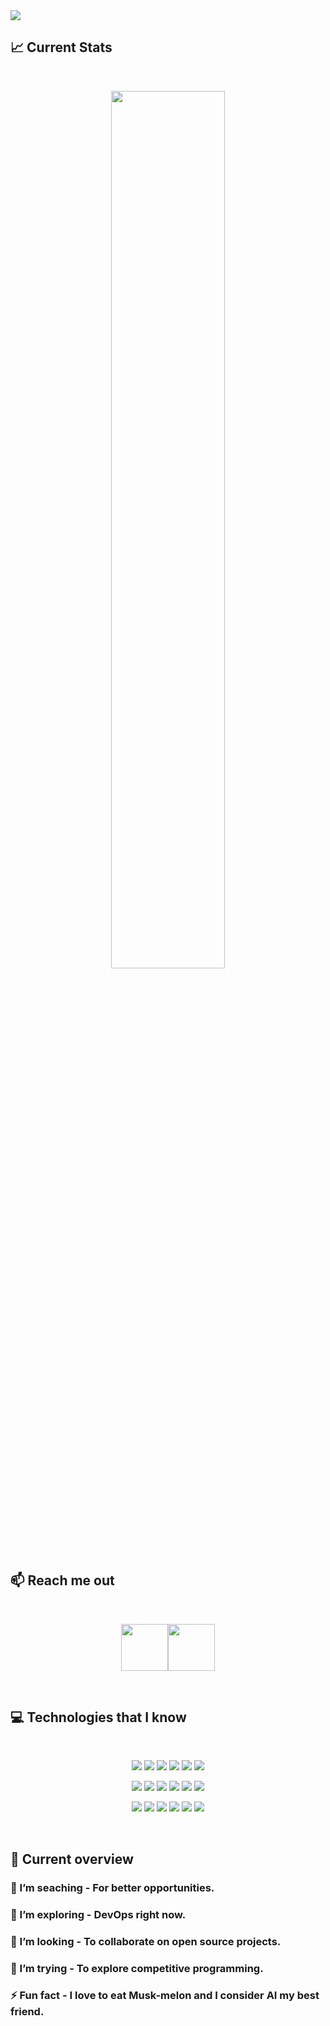 <a href="https://www.facebook.com/IstiakAhmedTashrif/">
<img src="https://github.com/Istiak-A-Tashrif/Istiak-A-Tashrif/blob/main/images/cover.png" />
</a>

## :chart_with_upwards_trend: Current Stats

<br />
<p align="center">
  <img width="60%" src="https://github-readme-streak-stats-alpha-two.vercel.app?user=istiak-a-tashrif&hide_border=true&background=0D1117&stroke=0D1117&fire=FF1CF7&ring=FF1CF7&currStreakNum=FF1CF7&sideNums=00F0FF&currStreakLabel=00F0FF&sideLabels=00F0FF&dates=D2D2D3" />
</p>

## :mailbox: Reach me out

<br />

[<p align="center"><img height="75" src="https://github.com/Istiak-A-Tashrif/Istiak-A-Tashrif/blob/main/images/icons/Linkedin.png">](https://www.linkedin.com/in/tashrif/)[<img height="75" src="https://github.com/Istiak-A-Tashrif/Istiak-A-Tashrif/blob/main/images/icons/Facebook.png">](https://www.facebook.com/Tashrif.01000/)

<br />

## :computer: Technologies that I know

<br>
<p align="center">
<img src="https://github.com/Istiak-A-Tashrif/Istiak-A-Tashrif/blob/main/images/icons/HTML.png"/>
<img src="https://github.com/Istiak-A-Tashrif/Istiak-A-Tashrif/blob/main/images/icons/css.png"/>
<img src="https://github.com/Istiak-A-Tashrif/Istiak-A-Tashrif/blob/main/images/icons/JavaScript.png"/>
<img src="https://github.com/Istiak-A-Tashrif/Istiak-A-Tashrif/blob/main/images/icons/typescript.png"/>
<img src="https://github.com/Istiak-A-Tashrif/Istiak-A-Tashrif/blob/main/images/icons/react.png"/>
<img src="https://github.com/Istiak-A-Tashrif/Istiak-A-Tashrif/blob/main/images/icons/nextjs.png"/>
</p>
<p align="center">
<img src="https://github.com/Istiak-A-Tashrif/Istiak-A-Tashrif/blob/main/images/icons/node.png"/>
<img src="https://github.com/Istiak-A-Tashrif/Istiak-A-Tashrif/blob/main/images/icons/nestjs.png"/>
<img src="https://github.com/Istiak-A-Tashrif/Istiak-A-Tashrif/blob/main/images/icons/express.png"/>
<img src="https://github.com/Istiak-A-Tashrif/Istiak-A-Tashrif/blob/main/images/icons/postgresql.png"/>
<img src="https://github.com/Istiak-A-Tashrif/Istiak-A-Tashrif/blob/main/images/icons/mysql.png"/>
<img src="https://github.com/Istiak-A-Tashrif/Istiak-A-Tashrif/blob/main/images/icons/mongo.png"/>
</p>
<p align="center">
<img src="https://github.com/Istiak-A-Tashrif/Istiak-A-Tashrif/blob/main/images/icons/prisma.png"/>
<img src="https://github.com/Istiak-A-Tashrif/Istiak-A-Tashrif/blob/main/images/icons/tailwind.png"/>
<img src="https://github.com/Istiak-A-Tashrif/Istiak-A-Tashrif/blob/main/images/icons/Bootsrap.png"/>
<img src="https://github.com/Istiak-A-Tashrif/Istiak-A-Tashrif/blob/main/images/icons/firebase.png"/>
<img src="https://github.com/Istiak-A-Tashrif/Istiak-A-Tashrif/blob/main/images/icons/php.png"/>
<img src="https://github.com/Istiak-A-Tashrif/Istiak-A-Tashrif/blob/main/images/icons/laravel.png"/>
</p><br/>

## :eyes: Current overview

### 🔭 I’m seaching - For better opportunities. 
### 🌱 I’m exploring - DevOps right now. 
### 👯 I’m looking - To collaborate on open source projects. 
### 🤔 I’m trying - To explore competitive programming. 
### ⚡ Fun fact - I love to eat Musk-melon and I consider AI my best friend.
